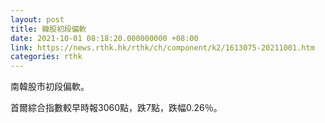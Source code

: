 ```yaml
---
layout: post
title: 韓股初段偏軟
date: 2021-10-01 08:18:20.000000000 +08:00
link: https://news.rthk.hk/rthk/ch/component/k2/1613075-20211001.htm
categories: rthk
---
```


南韓股市初段偏軟。

首爾綜合指數較早時報3060點，跌7點，跌幅0.26％。
